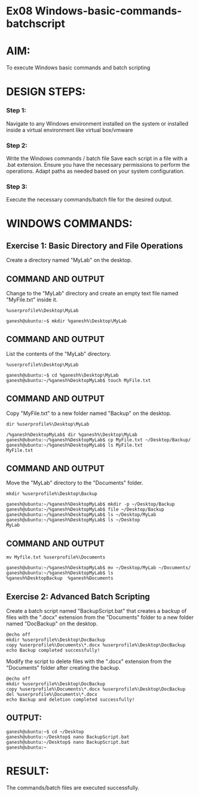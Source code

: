 # Ex08 Windows-basic-commands-batchscript
# AIM:
To execute Windows basic commands and batch scripting

# DESIGN STEPS:

### Step 1:

Navigate to any Windows environment installed on the system or installed inside a virtual environment like virtual box/vmware 

### Step 2:

Write the Windows commands / batch file
Save each script in a file with a .bat extension.
Ensure you have the necessary permissions to perform the operations.
Adapt paths as needed based on your system configuration.
### Step 3:

Execute the necessary commands/batch file for the desired output. 


# WINDOWS COMMANDS:
## Exercise 1: Basic Directory and File Operations
Create a directory named "MyLab" on the desktop.


## COMMAND AND OUTPUT

Change to the "MyLab" directory and create an empty text file named "MyFile.txt" inside it.
```
%userprofile%\Desktop\MyLab
```
```
ganesh@ubuntu:~$ mkdir %ganesh%\Desktop\MyLab

```
## COMMAND AND OUTPUT

List the contents of the "MyLab" directory.
```
%userprofile%\Desktop\MyLab
```
```
ganesh@ubuntu:~$ cd %ganesh%\Desktop\MyLab
ganesh@ubuntu:~/%ganesh%DesktopMyLab$ touch MyFile.txt
```
## COMMAND AND OUTPUT

Copy "MyFile.txt" to a new folder named "Backup" on the desktop.
```
dir %userprofile%\Desktop\MyLab
```
```
/%ganesh%DesktopMyLab$ dir %ganesh%\Desktop\MyLab
ganesh@ubuntu:~/%ganesh%DesktopMyLab$ cp MyFile.txt ~/Desktop/Backup/
ganesh@ubuntu:~/%ganesh%DesktopMyLab$ ls MyFile.txt
MyFile.txt
```

## COMMAND AND OUTPUT

Move the "MyLab" directory to the "Documents" folder.
```
mkdir %userprofile%\Desktop\Backup 
```
```
ganesh@ubuntu:~/%ganesh%DesktopMyLab$ mkdir -p ~/Desktop/Backup
ganesh@ubuntu:~/%ganesh%DesktopMyLab$ file ~/Desktop/Backup
ganesh@ubuntu:~/%ganesh%DesktopMyLab$ ls ~/Desktop/MyLab
ganesh@ubuntu:~/%ganesh%DesktopMyLab$ ls ~/Desktop
MyLab
```


## COMMAND AND OUTPUT
```
mv Myfile.txt %userprofile%\Documents
```
```
ganesh@ubuntu:~/%ganesh%DesktopMyLab$ mv ~/Desktop/MyLab ~/Documents/
ganesh@ubuntu:~/%ganesh%DesktopMyLab$ ls
%ganesh%DesktopBackup  %ganesh%Documents
```


## Exercise 2: Advanced Batch Scripting
Create a batch script named "BackupScript.bat" that creates a backup of files with the ".docx" extension from the "Documents" folder to a new folder named "DocBackup" on the desktop.

```
@echo off
mkdir %userprofile%\Desktop\DocBackup
copy %userprofile%\Documents\*.docx %userprofile%\Desktop\DocBackup
echo Backup completed successfully!
```

Modify the script to delete files with the ".docx" extension from the "Documents" folder after creating the backup.

```
@echo off
mkdir %userprofile%\Desktop\DocBackup
copy %userprofile%\Documents\*.docx %userprofile%\Desktop\DocBackup
del %userprofile%\Documents\*.docx
echo Backup and deletion completed successfully!
```

## OUTPUT:
```
ganesh@ubuntu:~$ cd ~/Desktop
ganesh@ubuntu:~/Desktop$ nano BackupScript.bat
ganesh@ubuntu:~/Desktop$ nano BackupScript.bat
ganesh@ubuntu:~
```

# RESULT:
The commands/batch files are executed successfully.

